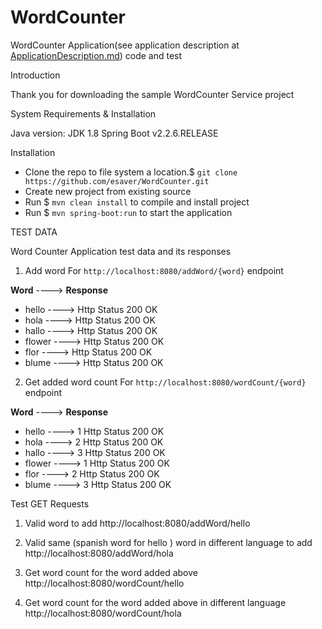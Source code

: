 # WordCounter

WordCounter Application(see application description at [ApplicationDescription.md](./ApplicationDescription.md)) code and test

Introduction

Thank you for downloading the sample WordCounter Service project

System Requirements & Installation

Java version: JDK 1.8
Spring Boot v2.2.6.RELEASE


Installation
- Clone the repo to file system a location.$ ``git clone https://github.com/esaver/WordCounter.git``
- Create new project from existing source 
- Run $ `mvn clean install` to compile and install project
- Run $ `mvn spring-boot:run` to start the application

TEST DATA

Word Counter Application test data and its responses
1. Add word
For `http://localhost:8080/addWord/{word}` endpoint
 
  **Word**   ---->  **Response** 
- hello  ---->  Http Status 200 OK
- hola   ---->  Http Status 200 OK
- hallo  ---->  Http Status 200 OK
- flower ---->  Http Status 200 OK
- flor   ---->  Http Status 200 OK
- blume  ---->  Http Status 200 OK

2. Get added word count
For `http://localhost:8080/wordCount/{word}` endpoint

  **Word**   ---->  **Response** 
- hello  ---->  1 Http Status 200 OK
- hola   ---->  2 Http Status 200 OK
- hallo  ---->  3 Http Status 200 OK
- flower ---->  1 Http Status 200 OK
- flor   ---->  2 Http Status 200 OK
- blume  ---->  3 Http Status 200 OK


Test GET Requests

1. Valid word to add
http://localhost:8080/addWord/hello

2. Valid same (spanish word for hello ) word in different language to add 
http://localhost:8080/addWord/hola

3. Get word count for the word added above
http://localhost:8080/wordCount/hello

4. Get word count for the word added above in different language
http://localhost:8080/wordCount/hola
